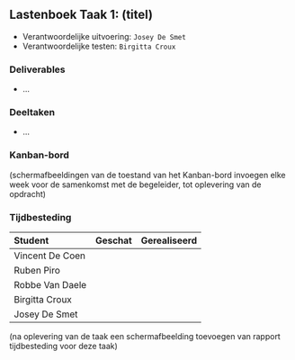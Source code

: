 ## Lastenboek Taak 1: (titel)

* Verantwoordelijke uitvoering: `Josey De Smet`
* Verantwoordelijke testen: `Birgitta Croux`

### Deliverables

* ...

### Deeltaken

* ...

### Kanban-bord

(schermafbeeldingen van de toestand van het Kanban-bord invoegen elke week voor de samenkomst met de begeleider, tot oplevering van de opdracht)

### Tijdbesteding

| Student  | Geschat | Gerealiseerd |
| :---     |    ---: |         ---: |
| Vincent De Coen |         |              |
| Ruben Piro |          |              |
| Robbe Van Daele |          |              |
| Birgitta Croux |         |              |
| Josey De Smet|         |              |

(na oplevering van de taak een schermafbeelding toevoegen van rapport tijdbesteding voor deze taak)

